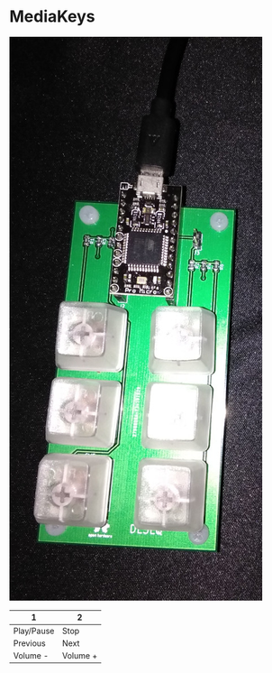 # MediaKeys

![pic.jpg](pic.jpg)

| 1  | 2 |
| ------------- | ------------- |
| Play/Pause | Stop  |
| Previous | Next |
| Volume - | Volume + |
